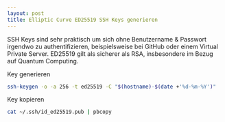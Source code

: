 ```yaml
---
layout: post
title: Elliptic Curve ED25519 SSH Keys generieren
---
```


SSH Keys sind sehr praktisch um sich ohne Benutzername & Passwort irgendwo zu authentifizieren, beispielsweise bei GitHub oder einem Virtual Private Server. ED25519 gilt als sicherer als RSA, insbesondere im Bezug auf Quantum Computing.

Key generieren

```bash
ssh-keygen -o -a 256 -t ed25519 -C "$(hostname)-$(date +'%d-%m-%Y')"
```

Key kopieren

```bash
cat ~/.ssh/id_ed25519.pub | pbcopy
```